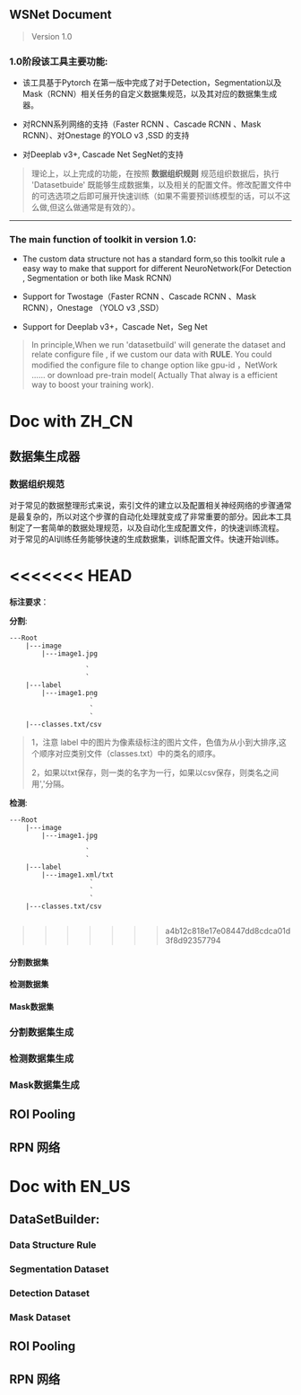 ## WSNet Document
> Version 1.0

### 1.0阶段该工具主要功能:

* 该工具基于Pytorch 在第一版中完成了对于Detection，Segmentation以及Mask（RCNN）相关任务的自定义数据集规范，以及其对应的数据集生成器。

* 对RCNN系列网络的支持（Faster RCNN 、Cascade RCNN 、Mask RCNN）、对Onestage 的YOLO v3 ,SSD
  的支持

* 对Deeplab v3+, Cascade Net SegNet的支持


> 理论上，以上完成的功能，在按照
> **数据组织规则**
> 规范组织数据后，执行 'Datasetbuide' 既能够生成数据集，以及相关的配置文件。修改配置文件中的可选选项之后即可展开快速训练（如果不需要预训练模型的话，可以不这么做,但这么做通常是有效的）。

****

### The main function of toolkit in version 1.0:

* The custom data structure not has a standard form,so this toolkit rule a easy way to make that support for different NeuroNetwork(For Detection , Segmentation or both like Mask RCNN)

* Support for Twostage（Faster RCNN 、Cascade RCNN 、Mask RCNN），Onestage （YOLO v3 ,SSD）

* Support for Deeplab v3+，Cascade Net，Seg Net

> In principle,When we run 'datasetbuild' will generate the dataset and relate configure file , if we custom our data with
>  **RULE**.
>  You could modified the configure file to change option like gpu-id ，NetWork ...... or download pre-train model( Actually That alway is a efficient way to boost your training work). 

# Doc with ZH_CN

## 数据集生成器

### 数据组织规范

对于常见的数据整理形式来说，索引文件的建立以及配置相关神经网络的步骤通常是最复杂的，所以对这个步骤的自动化处理就变成了非常重要的部分。因此本工具制定了一套简单的数据处理规范，以及自动化生成配置文件，的快速训练流程。
对于常见的AI训练任务能够快速的生成数据集，训练配置文件。快速开始训练。



<<<<<<< HEAD
=======
**标注要求**：

**分割**:
```
---Root
    |---image
        |---image1.jpg
                   `
                   `
                   `
    |---label
        |---image1.png
                    `
                    `
                    `
    |---classes.txt/csv

```
> 1，注意 label 中的图片为像素级标注的图片文件，色值为从小到大排序,这个顺序对应类别文件（classes.txt）中的类名的顺序。
> 
> 2，如果以txt保存，则一类的名字为一行，如果以csv保存，则类名之间用','分隔。





**检测**:
```
---Root
    |---image
        |---image1.jpg
                   `
                   `
                   `
    |---label
        |---image1.xml/txt
                    `
                    `
                    `
    |---classes.txt/csv

```



```python
```
>>>>>>> a4b12c818e17e08447dd8cdca01d3f8d92357794

#### 分割数据集


#### 检测数据集


#### Mask数据集


### 分割数据集生成

### 检测数据集生成

### Mask数据集生成

## ROI Pooling

## RPN 网络



# Doc with EN_US

## DataSetBuilder:

### Data Structure Rule

### Segmentation Dataset


### Detection Dataset


### Mask Dataset

## ROI Pooling

## RPN 网络